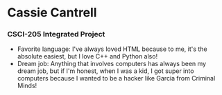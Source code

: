 # Cassie Cantrell
### CSCI-205 Integrated Project
- Favorite language: I've always loved HTML because to me, it's the absolute easiest, but I love C++ and Python also!
- Dream job: Anything that involves computers has always been my dream job, but if I'm honest, when I was a kid, I got super into computers because I wanted to be a hacker like Garcia from Criminal Minds!
